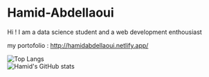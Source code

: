 # Hamid-Abdellaoui
Hi !  I am a data science student and a web development enthousiast



my portofolio :
http://hamidabdellaoui.netlify.app/

![Top Langs](https://github-readme-stats.vercel.app/api/top-langs/?username=Hamid-abdellaoui&theme=highcontrast) <br>
![Hamid's GitHub stats](https://github-readme-stats.vercel.app/api?username=hamid-abdellaoui&show_icons=true&theme=highcontrast) <br>
